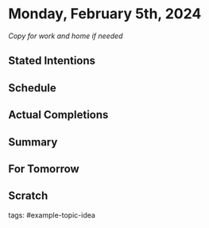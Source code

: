 # Monday, February 5th, 2024


_Copy for work and home if needed_
## Stated Intentions


## Schedule


## Actual Completions


## Summary


## For Tomorrow


## Scratch
tags: #example-topic-idea
